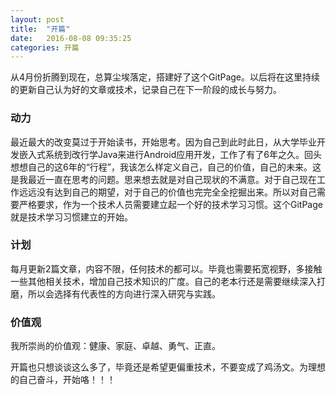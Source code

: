 ```yaml
---
layout: post
title:  "开篇"
date:   2016-08-08 09:35:25
categories: 开篇
---
```


从4月份折腾到现在，总算尘埃落定，搭建好了这个GitPage。以后将在这里持续的更新自己认为好的文章或技术，记录自己在下一阶段的成长与努力。

### 动力

最近最大的改变莫过于开始读书，开始思考。因为自己到此时此日，从大学毕业开发嵌入式系统到改行学Java来进行Android应用开发，工作了有了6年之久。回头想想自己的这6年的“行程”，我该怎么样定义自己，自己的价值，自己的未来。这是我最近一直在思考的问题。思来想去就是对自己现状的不满意。对于自己现在工作远远没有达到自己的期望，对于自己的价值也完完全全挖掘出来。所以对自己需要严格要求，作为一个技术人员需要建立起一个好的技术学习习惯。这个GitPage就是技术学习习惯建立的开始。

### 计划

每月更新2篇文章，内容不限，任何技术的都可以。毕竟也需要拓宽视野，多接触一些其他相关技术，增加自己技术知识的广度。自己的老本行还是需要继续深入打磨，所以会选择有代表性的方向进行深入研究与实践。

### 价值观

我所崇尚的价值观：健康、家庭、卓越、勇气、正直。

开篇也只想谈谈这么多了，毕竟还是希望更偏重技术，不要变成了鸡汤文。为理想的自己奋斗，开始咯！！！

